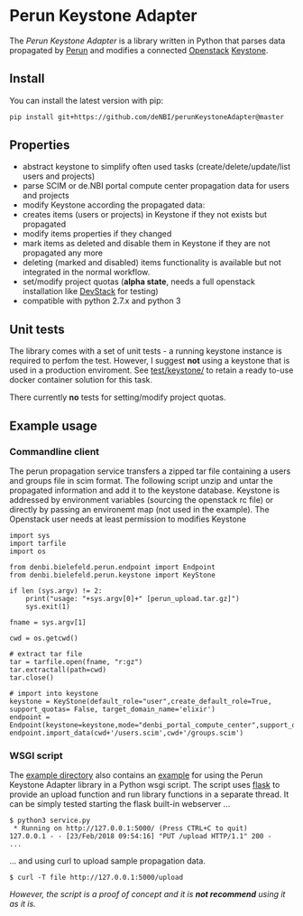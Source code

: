 # Perun Keystone Adapter

The *Perun Keystone Adapter* is a library written in Python that parses data propagated by [Perun](https://perun.elixir-czech.cz) and modifies a connected [Openstack](https://www.openstack.org) [Keystone](https://docs.openstack.org/keystone/latest/).

## Install

You can install the latest version with pip:

~~~BASH
pip install git+https://github.com/deNBI/perunKeystoneAdapter@master
~~~

## Properties
 -  abstract keystone to simplify often used tasks (create/delete/update/list users and projects) 
 -  parse SCIM or de.NBI portal compute center propagation data for users and projects
 -  modify Keystone according the propagated data: 
 -  creates items (users or projects) in Keystone if they not exists but propagated
 -  modify items properties if they changed
 -  mark items as deleted and disable them in Keystone if they are not propagated any more
 -  deleting (marked and disabled) items functionality is available but not integrated in the normal workflow.
 -  set/modify project quotas (**alpha state**, needs a full openstack  installation like [DevStack](https://docs.openstack.org/devstack/latest/) for testing)
 -  compatible with python 2.7.x and python 3
   

## Unit tests
The library comes with a set of unit tests - a running keystone instance is required to perfom the test. However, I suggest __not__ using a keystone that is used in a production enviroment. See [test/keystone/](/test/keystone) to retain a ready to-use docker container solution for this task.

There currently **no** tests for setting/modify project quotas.

## Example usage

### Commandline client

The perun propagation service transfers a zipped tar file containing a users and groups file in scim format.
The following script unzip and untar the propagated information and  add it to the keystone database. Keystone is addressed by environment variables (sourcing the openstack rc file) or  directly by passing an environemt map (not used in the example). The Openstack user needs at least permission to modifies Keystone

```
import sys
import tarfile
import os

from denbi.bielefeld.perun.endpoint import Endpoint
from denbi.bielefeld.perun.keystone import KeyStone

if len (sys.argv) != 2:
    print("usage: "+sys.argv[0]+" [perun_upload.tar.gz]")
    sys.exit(1)

fname = sys.argv[1]

cwd = os.getcwd()

# extract tar file
tar = tarfile.open(fname, "r:gz")
tar.extractall(path=cwd)
tar.close()

# import into keystone
keystone = KeyStone(default_role="user",create_default_role=True, support_quotas= False, target_domain_name='elixir')
endpoint = Endpoint(keystone=keystone,mode="denbi_portal_compute_center",support_quotas=False)
endpoint.import_data(cwd+'/users.scim',cwd+'/groups.scim')
```

### WSGI script

The [example directory](python/example) also contains an [example](python/example/perun_propagation_service.py) for using the Perun Keystone Adapter library in a Python wsgi script. The script uses [flask](http://flask.pocoo.org/) to provide an upload function and run library functions in a separate thread. It can be simply tested starting the flask built-in webserver ...

```
$ python3 service.py
 * Running on http://127.0.0.1:5000/ (Press CTRL+C to quit)
127.0.0.1 - - [23/Feb/2018 09:54:16] "PUT /upload HTTP/1.1" 200 -
...
```
... and using curl to upload sample propagation data.

```
$ curl -T file http://127.0.0.1:5000/upload
```

_However, the script is a proof of concept and it is **not recommend** using it as it is._
